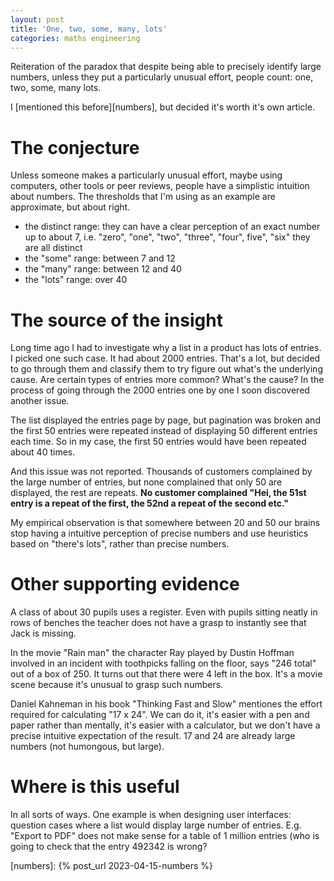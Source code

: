 ```yaml
---
layout: post
title: 'One, two, some, many, lots'
categories: maths engineering
---
```


Reiteration of the paradox that despite being able to precisely identify large
numbers, unless they put a particularly unusual effort, people count: one, two,
some, many lots.


I [mentioned this before][numbers], but decided it's worth it's own article.

# The conjecture

Unless someone makes a particularly unusual effort, maybe using computers,
other tools or peer reviews, people have a simplistic intuition about numbers.
The thresholds that I'm using as an example are approximate, but about right.

- the distinct range: they can have a clear perception of an exact number up
  to about 7, i.e. "zero", "one", "two", "three", "four", five", "six" they are
  all distinct
- the "some" range: between 7 and 12
- the "many" range: between 12 and 40
- the "lots" range: over 40


# The source of the insight

Long time ago I had to investigate why a list in a product has lots of entries.
I picked one such case. It had about 2000 entries. That's a lot, but decided to
go through them and classify them to try figure out what's the underlying
cause. Are certain types of entries more common? What's the cause? In the
process of going through the 2000 entries one by one I soon discovered another
issue.

The list displayed the entries page by page, but pagination was broken and the
first 50 entries were repeated instead of displaying 50 different entries each
time. So in my case, the first 50 entries would have been repeated about 40
times.

And this issue was not reported. Thousands of customers complained by the large
number of entries, but none complained that only 50 are displayed, the rest are
repeats. **No customer complained "Hei, the 51st entry is a repeat of the first,
the 52nd a repeat of the second etc."**

My empirical observation is that somewhere between 20 and 50 our brains stop
having a intuitive perception of precise numbers and use heuristics based on
"there's lots", rather than precise numbers.


# Other supporting evidence

A class of about 30 pupils uses a register. Even with pupils sitting neatly in
rows of benches the teacher does not have a grasp to instantly see that Jack is
missing.

In the movie "Rain man" the character Ray played by Dustin Hoffman involved in
an incident with toothpicks falling on the floor, says "246 total" out of a box
of 250. It turns out that there were 4 left in the box. It's a movie scene
because it's unusual to grasp such numbers.

Daniel Kahneman in his book "Thinking Fast and Slow" mentiones the effort
required for calculating "17 x 24". We can do it, it's easier with a pen and
paper rather than mentally, it's easier with a calculator, but we don't have a
precise intuitive expectation of the result. 17 and 24 are already large
numbers (not humongous, but large).


# Where is this useful

In all sorts of ways. One example is when designing user interfaces: question
cases where a list would display large number of entries. E.g. "Export to PDF"
does not make sense for a table of 1 million entries (who is going to check
that the entry 492342 is wrong?

[numbers]: {% post_url 2023-04-15-numbers %}

